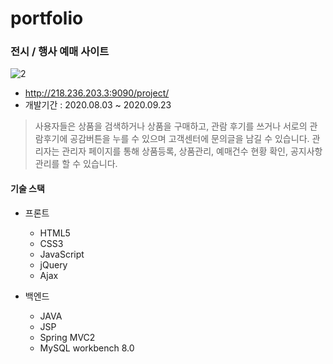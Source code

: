 # portfolio
### 전시 / 행사 예매 사이트
  ![2](https://user-images.githubusercontent.com/63831541/94383375-d10f2280-017a-11eb-9354-21896c94c558.jpg)

  - http://218.236.203.3:9090/project/ 
  - 개발기간 : 2020.08.03 ~ 2020.09.23
  > 사용자들은 상품을 검색하거나 상품을 구매하고, 관람 후기를 쓰거나 서로의 관람후기에 공감버튼을 누를 수 있으며 고객센터에 문의글을 남길 수 있습니다. 
  관리자는 관리자 페이지를 통해 상품등록, 상품관리, 예매건수 현황 확인, 공지사항 관리를 할 수 있습니다.
  
  #### 기술 스택 
  - 프론트
    - HTML5
    - CSS3
    - JavaScript
    - jQuery
    - Ajax
  
  - 백엔드
    - JAVA
    - JSP
    - Spring MVC2
    - MySQL workbench 8.0 
   
